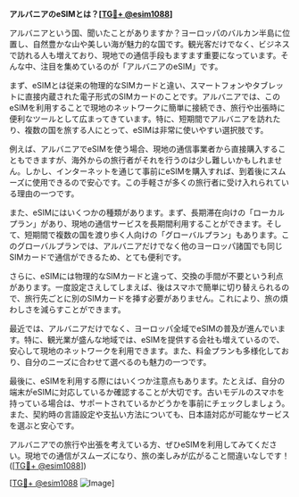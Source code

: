 **アルバニアのeSIMとは？[[TG💪+ @esim1088](https://t.me/s/esim1088)]**

アルバニアという国、聞いたことがありますか？ヨーロッパのバルカン半島に位置し、自然豊かな山や美しい海が魅力的な国です。観光客だけでなく、ビジネスで訪れる人も増えており、現地での通信手段もますます重要になっています。そんな中、注目を集めているのが「アルバニアのeSIM」です。

まず、eSIMとは従来の物理的なSIMカードと違い、スマートフォンやタブレットに直接内蔵された電子形式のSIMカードのことです。アルバニアでは、このeSIMを利用することで現地のネットワークに簡単に接続でき、旅行や出張時に便利なツールとして広まってきています。特に、短期間でアルバニアを訪れたり、複数の国を旅する人にとって、eSIMは非常に使いやすい選択肢です。

例えば、アルバニアでeSIMを使う場合、現地の通信事業者から直接購入することもできますが、海外からの旅行者がそれを行うのは少し難しいかもしれません。しかし、インターネットを通じて事前にeSIMを購入すれば、到着後にスムーズに使用できるので安心です。この手軽さが多くの旅行者に受け入れられている理由の一つです。

また、eSIMにはいくつかの種類があります。まず、長期滞在向けの「ローカルプラン」があり、現地の通信サービスを長期間利用することができます。そして、短期間で複数の国を渡り歩く人向けの「グローバルプラン」もあります。このグローバルプランでは、アルバニアだけでなく他のヨーロッパ諸国でも同じSIMカードで通信ができるため、とても便利です。

さらに、eSIMには物理的なSIMカードと違って、交換の手間が不要という利点があります。一度設定さえしてしまえば、後はスマホで簡単に切り替えられるので、旅行先ごとに別のSIMカードを挿す必要がありません。これにより、旅の煩わしさを減らすことができます。

最近では、アルバニアだけでなく、ヨーロッパ全域でeSIMの普及が進んでいます。特に、観光業が盛んな地域では、eSIMを提供する会社も増えているので、安心して現地のネットワークを利用できます。また、料金プランも多様化しており、自分のニーズに合わせて選べるのも魅力の一つです。

最後に、eSIMを利用する際にはいくつか注意点もあります。たとえば、自分の端末がeSIMに対応しているか確認することが大切です。古いモデルのスマホを持っている場合は、サポートされているかどうかを事前にチェックしましょう。また、契約時の言語設定や支払い方法についても、日本語対応が可能なサービスを選ぶと安心です。

アルバニアでの旅行や出張を考えている方、ぜひeSIMを利用してみてください。現地での通信がスムーズになり、旅の楽しみが広がること間違いなしです！([[TG💪+ @esim1088](https://t.me/s/esim1088)])

[[TG💪+ @esim1088](https://t.me/s/esim1088) ![Image](https://i.postimg.cc/Y0z9fWf4/image.png)]